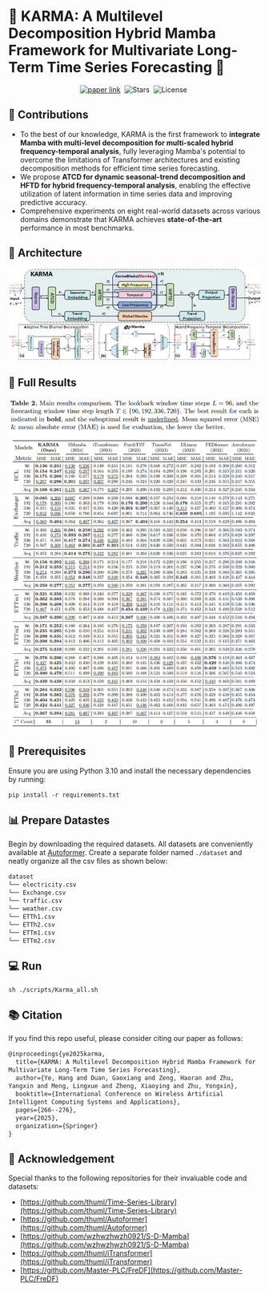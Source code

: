 #  🐍 KARMA: A Multilevel Decomposition Hybrid Mamba Framework for Multivariate Long-Term Time Series Forecasting 🚩
<div align="center">

[![paper link](https://img.shields.io/badge/WASA-7701-EE4353.svg)](https)&nbsp;
![Stars](https://img.shields.io/github/stars/yedadasd/KARMA?logo=github)&nbsp;
![License](https://img.shields.io/badge/license-MIT-blue?logo=book)&nbsp;

</div>

## 🌟 Contributions
* To the best of our knowledge, KARMA is the first framework to **integrate Mamba with multi-level decomposition for multi-scaled hybrid frequency-temporal analysis**, fully leveraging Mamba's potential to overcome the limitations of Transformer architectures and existing decomposition methods for efficient time series forecasting.
* We propose **ATCD for dynamic seasonal-trend decomposition and HFTD for hybrid frequency-temporal analysis**, enabling the effective utilization of latent information in time series data and improving predictive accuracy.
* Comprehensive experiments on eight real-world datasets across various domains demonstrate that KARMA achieves **state-of-the-art** performance in most benchmarks.


## 🧩 Architecture
<div align="center">
  <img src="./pic/Karma.png" alt="exp" width="800">
</div>


## 📑 Full Results
<div align="center">
  <img src="./pic/res.png" alt="exp" width=800">
</div>


## 📡 Prerequisites

Ensure you are using Python 3.10 and install the necessary dependencies by running:

```
pip install -r requirements.txt
```

## 📊 Prepare Datastes

Begin by downloading the required datasets. All datasets are conveniently available at [Autoformer](https://drive.google.com/drive/folders/1ZOYpTUa82_jCcxIdTmyr0LXQfvaM9vIy). Create a separate folder named `./dataset` and neatly organize all the csv files as shown below:
```
dataset
└── electricity.csv
└── Exchange.csv
└── traffic.csv
└── weather.csv
└── ETTh1.csv
└── ETTh2.csv
└── ETTm1.csv
└── ETTm2.csv 
```

## 💻 Run

```shell
sh ./scripts/Karma_all.sh
```

## 📚 Citation
If you find this repo useful, please consider citing our paper as follows:
```
@inproceedings{ye2025karma,
  title={KARMA: A Multilevel Decomposition Hybrid Mamba Framework for Multivariate Long-Term Time Series Forecasting},
  author={Ye, Hang and Duan, Gaoxiang and Zeng, Haoran and Zhu, Yangxin and Meng, Lingxue and Zheng, Xiaoying and Zhu, Yongxin},
  booktitle={International Conference on Wireless Artificial Intelligent Computing Systems and Applications},
  pages={266--276},
  year={2025},
  organization={Springer}
}
```

## 🙏 Acknowledgement
Special thanks to the following repositories for their invaluable code and datasets:

- [https://github.com/thuml/Time-Series-Library](https://github.com/thuml/Time-Series-Library)
- [https://github.com/thuml/Autoformer](https://github.com/thuml/Autoformer)
- [https://github.com/wzhwzhwzh0921/S-D-Mamba](https://github.com/wzhwzhwzh0921/S-D-Mamba)
- [https://github.com/thuml/iTransformer](https://github.com/thuml/iTransformer)
- [https://github.com/Master-PLC/FreDF](https://github.com/Master-PLC/FreDF)
